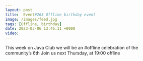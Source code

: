 ```yaml
---
layout: post
title:  Event#263 Offline birthday event
image: /images/feed.jpg
tags: [Offline, birthday]
date: 2023-03-06 13:46:11 +0000
video: 
---
```


This week on Java Club we will be an #offline celebration of the community’s 6th 
Join us next Thursday, at 19:00 offline
